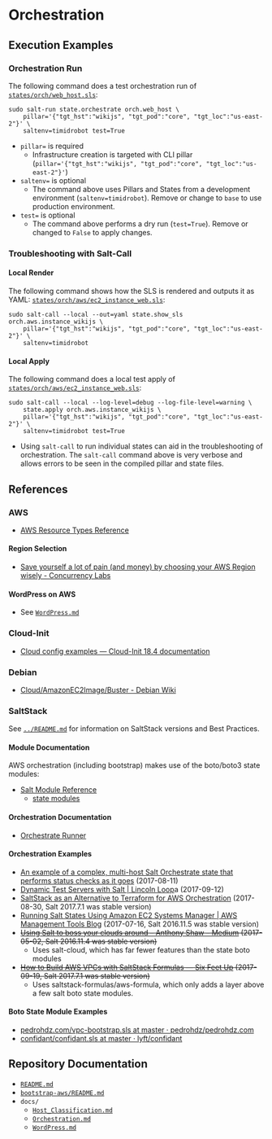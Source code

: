 # Orchestration


## Execution Examples


### Orchestration Run

The following command does a test orchestration run of
[`states/orch/web_host.sls`](../states/orch/web_host.sls):
```shell
sudo salt-run state.orchestrate orch.web_host \
    pillar='{"tgt_hst":"wikijs", "tgt_pod":"core", "tgt_loc":"us-east-2"}' \
    saltenv=timidrobot test=True
```
- `pillar=` is required
  - Infrastructure creation is targeted with CLI pillar
    (`pillar='{"tgt_hst":"wikijs", "tgt_pod":"core", "tgt_loc":"us-east-2"}'`)
- `saltenv=` is optional
  - The command above uses Pillars and States from a development environment
    (`saltenv=timidrobot`). Remove or change to `base` to use production
    environment.
- `test=` is optional
  - The command above performs a dry run (`test=True`). Remove or changed to
    `False` to apply changes.


### Troubleshooting with Salt-Call


#### Local Render

The following command shows how the SLS is rendered and outputs it as YAML:
[`states/orch/aws/ec2_instance_web.sls`](../states/orch/aws/ec2_instance_web.sls):
```shell
sudo salt-call --local --out=yaml state.show_sls orch.aws.instance_wikijs \
    pillar='{"tgt_hst":"wikijs", "tgt_pod":"core", "tgt_loc":"us-east-2"}' \
    saltenv=timidrobot
```


#### Local Apply

The following command does a local test apply of
[`states/orch/aws/ec2_instance_web.sls`](../states/orch/aws/ec2_instance_web.sls):
```shell
sudo salt-call --local --log-level=debug --log-file-level=warning \
    state.apply orch.aws.instance_wikijs \
    pillar='{"tgt_hst":"wikijs", "tgt_pod":"core", "tgt_loc":"us-east-2"}' \
    saltenv=timidrobot test=True
```
- Using `salt-call` to run individual states can aid in the troubleshooting of
  orchestration. The `salt-call` command above is very verbose and allows
  errors to be seen in the compiled pillar and state files.


## References


### AWS

- [AWS Resource Types Reference][awstypes]


[awstypes]:http://docs.aws.amazon.com/AWSCloudFormation/latest/UserGuide/aws-template-resource-type-ref.html


#### Region Selection

- [Save yourself a lot of pain (and money) by choosing your AWS Region wisely -
  Concurrency Labs][awsregion]


[awsregion]:https://www.concurrencylabs.com/blog/choose-your-aws-region-wisely/


#### WordPress on AWS

- See [`WordPress.md`](WordPress.md)


### Cloud-Init

- [Cloud config examples — Cloud-Init 18.4 documentation][cloudinit]


[cloudinit]:https://cloudinit.readthedocs.io/en/latest/topics/examples.html


### Debian

- [Cloud/AmazonEC2Image/Buster - Debian Wiki][debianaws]


[debianaws]:https://wiki.debian.org/Cloud/AmazonEC2Image/Buster


### SaltStack

See [`../README.md`](../README.md) for information on SaltStack versions and
Best Practices.


#### Module Documentation

AWS orchestration (including bootstrap) makes use of the boto/boto3 state
modules:
- [Salt Module Reference][moduleref]
  - [state modules][statemodules]


[moduleref]: https://docs.saltstack.com/en/latest/ref/index.html
[statemodules]: https://docs.saltstack.com/en/latest/ref/states/all/index.html


#### Orchestration Documentation

- [Orchestrate Runner][orchrunner]


[orchrunner]: https://docs.saltstack.com/en/latest/topics/orchestrate/orchestrate_runner.html


#### Orchestration Examples

- [An example of a complex, multi-host Salt Orchestrate state that performs
  status checks as it goes][statechecks] (2017-08-11)
- [Dynamic Test Servers with Salt | Lincoln Loop][lincoln]a (2017-09-12)
- [SaltStack as an Alternative to Terraform for AWS Orchestration][terraform]
  (2017-08-30, Salt 2017.7.1 was stable version)
- [Running Salt States Using Amazon EC2 Systems Manager | AWS Management Tools
  Blog][sysmgr] (2017-07-16, Salt 2016.11.5 was stable version)
- ~~[Using Salt to boss your clouds around – Anthony Shaw – Medium][boss]
  (2017-05-02, Salt 2016.11.4 was stable version)~~
  - Uses salt-cloud, which has far fewer features than the state boto modules
- ~~[How to Build AWS VPCs with SaltStack Formulas — Six Feet Up][sixfeet]
  (2017-09-19, Salt 2017.7.1 was stable version)~~
  - Uses saltstack-formulas/aws-formula, which only adds a layer above a few
    salt boto state modules.


[lincoln]:https://lincolnloop.com/blog/dynamic-test-servers-salt/
[statechecks]:https://gist.github.com/whiteinge/1bf3b1fa525c2e883b805f271ec6f7d7
[terraform]:https://eng.lyft.com/saltstack-as-an-alternative-to-terraform-for-aws-orchestration-cd2ceb06bf8c
[sysmgr]:https://aws.amazon.com/blogs/mt/running-salt-states-using-amazon-ec2-systems-manager/
[boss]:https://medium.com/@anthonypjshaw/using-salt-to-boss-your-clouds-around-de2edb2f793d
[sixfeet]:https://sixfeetup.com/blog/build-aws-vpc-with-saltstack


#### Boto State Module Examples

- [pedrohdz.com/vpc-bootstrap.sls at master · pedrohdz/pedrohdz.com][pedrohdz]
- [confidant/confidant.sls at master · lyft/confidant][confidant]


[pedrohdz]:https://github.com/pedrohdz/pedrohdz.com/blob/master/content/posts/DevOps/2016-10-14_managing-aws-vpc-saltstack/vpc-bootstrap.sls
[confidant]:https://github.com/lyft/confidant/blob/master/salt/orchestration/confidant.sls


## Repository Documentation

- [`README.md`](../README.md)
- [`bootstrap-aws/README.md`](../bootstrap-aws/README.md)
- `docs/`
  - [`Host_Classification.md`](Host_Classification.md)
  - [`Orchestration.md`](Orchestration.md)
  - [`WordPress.md`](WordPress.md)
